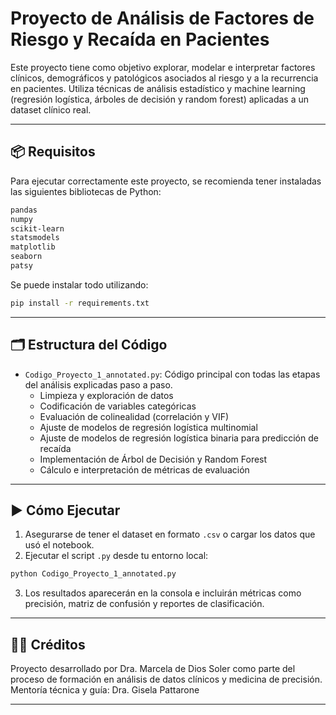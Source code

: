 # Proyecto de Análisis de Factores de Riesgo y Recaída en Pacientes

Este proyecto tiene como objetivo explorar, modelar e interpretar factores clínicos, demográficos y patológicos asociados al riesgo y a la recurrencia en pacientes. Utiliza técnicas de análisis estadístico y machine learning (regresión logística, árboles de decisión y random forest) aplicadas a un dataset clínico real.

---

## 📦 Requisitos

Para ejecutar correctamente este proyecto, se recomienda tener instaladas las siguientes bibliotecas de Python:

```bash
pandas
numpy
scikit-learn
statsmodels
matplotlib
seaborn
patsy
```

Se puede instalar todo utilizando:

```bash
pip install -r requirements.txt
```

---

## 🗂️ Estructura del Código

- `Codigo_Proyecto_1_annotated.py`: Código principal con todas las etapas del análisis explicadas paso a paso.
  - Limpieza y exploración de datos
  - Codificación de variables categóricas
  - Evaluación de colinealidad (correlación y VIF)
  - Ajuste de modelos de regresión logística multinomial
  - Ajuste de modelos de regresión logística binaria para predicción de recaída
  - Implementación de Árbol de Decisión y Random Forest
  - Cálculo e interpretación de métricas de evaluación

---

## ▶️ Cómo Ejecutar

1. Asegurarse de tener el dataset en formato `.csv` o cargar los datos que usó el notebook.
2. Ejecutar el script `.py` desde tu entorno local:

```bash
python Codigo_Proyecto_1_annotated.py
```

3. Los resultados aparecerán en la consola e incluirán métricas como precisión, matriz de confusión y reportes de clasificación.

---

## 👩‍⚕️ Créditos

Proyecto desarrollado por Dra. Marcela de Dios Soler como parte del proceso de formación en análisis de datos clínicos y medicina de precisión.  
Mentoría técnica y guía: Dra. Gisela Pattarone

---
